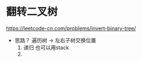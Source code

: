 # 翻转二叉树
  https://leetcode-cn.com/problems/invert-binary-tree/

- 思路？
  遍历树 -> 左右子树交换位置
  1. 递归  也可以用stack
  2. 